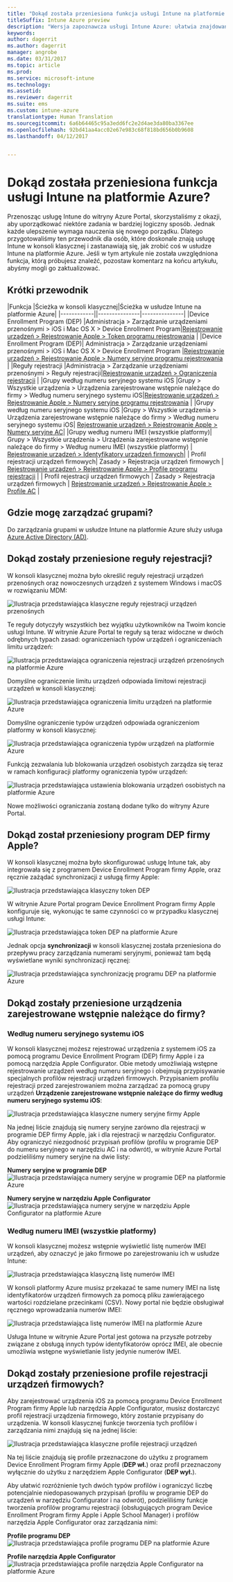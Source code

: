 ```yaml
---
title: "Dokąd została przeniesiona funkcja usługi Intune na platformie Azure?"
titleSuffix: Intune Azure preview
description: "Wersja zapoznawcza usługi Intune Azure: ułatwia znajdowanie funkcji usługi Intune w konsoli platformy Azure."
keywords: 
author: dagerrit
ms.author: dagerrit
manager: angrobe
ms.date: 03/31/2017
ms.topic: article
ms.prod: 
ms.service: microsoft-intune
ms.technology: 
ms.assetid: 
ms.reviewer: dagerrit
ms.suite: ems
ms.custom: intune-azure
translationtype: Human Translation
ms.sourcegitcommit: 6a6b64465c95a3edd6fc2e2d4ae3da80ba3367ee
ms.openlocfilehash: 92bd41aa4acc02e67e983c68f818bd656b0b9608
ms.lasthandoff: 04/12/2017


---
```

# <a name="where-did-my-intune-feature-go-in-azure"></a>Dokąd została przeniesiona funkcja usługi Intune na platformie Azure?
Przenosząc usługę Intune do witryny Azure Portal, skorzystaliśmy z okazji, aby uporządkować niektóre zadania w bardziej logiczny sposób. Jednak każde ulepszenie wymaga nauczenia się nowego porządku. Dlatego przygotowaliśmy ten przewodnik dla osób, które doskonale znają usługę Intune w konsoli klasycznej i zastanawiają się, jak zrobić coś w usłudze Intune na platformie Azure. Jeśli w tym artykule nie została uwzględniona funkcja, którą próbujesz znaleźć, pozostaw komentarz na końcu artykułu, abyśmy mogli go zaktualizować.
## <a name="quick-reference-guide"></a>Krótki przewodnik
|Funkcja |Ścieżka w konsoli klasycznej|Ścieżka w usłudze Intune na platformie Azure| |------------||---------------|---------------|
|Device Enrollment Program (DEP) |Administracja > Zarządzanie urządzeniami przenośnymi > iOS i Mac OS X > Device Enrollment Program|[Rejestrowanie urządzeń > Rejestrowanie Apple > Token programu rejestrowania](#where-did-apple-dep-go) |
|Device Enrollment Program (DEP)| Administracja > Zarządzanie urządzeniami przenośnymi > iOS i Mac OS X > Device Enrollment Program |[Rejestrowanie urządzeń > Rejestrowanie Apple > Numery seryjne programu rejestrowania](#where-did-apple-dep-go) |
|Reguły rejestracji |Administracja > Zarządzanie urządzeniami przenośnymi > Reguły rejestracji|[Rejestrowanie urządzeń > Ograniczenia rejestracji](#where-did-enrollment-rules-go) |
|Grupy według numeru seryjnego systemu iOS |Grupy > Wszystkie urządzenia > Urządzenia zarejestrowane wstępnie należące do firmy > Według numeru seryjnego systemu iOS|[Rejestrowanie urządzeń > Rejestrowanie Apple > Numery seryjne programu rejestrowania](#where-did-corporate-pre-enrolled-devices-go) |
|Grupy według numeru seryjnego systemu iOS |Grupy > Wszystkie urządzenia > Urządzenia zarejestrowane wstępnie należące do firmy > Według numeru seryjnego systemu iOS| [Rejestrowanie urządzeń > Rejestrowanie Apple > Numery seryjne AC](#where-did-corporate-pre-enrolled-devices-go)|
|Grupy według numeru IMEI (wszystkie platformy)| Grupy > Wszystkie urządzenia > Urządzenia zarejestrowane wstępnie należące do firmy > Według numeru IMEI (wszystkie platformy) | [Rejestrowanie urządzeń > Identyfikatory urządzeń firmowych](#by-imei-all-platforms)|
| Profil rejestracji urządzeń firmowych| Zasady > Rejestracja urządzeń firmowych | [Rejestrowanie urządzeń > Rejestrowanie Apple > Profile programu rejestracji](#where-did-corporate-pre-enrolled-devices-go) |
| Profil rejestracji urządzeń firmowych | Zasady > Rejestracja urządzeń firmowych | [Rejestrowanie urządzeń > Rejestrowanie Apple > Profile AC](#where-did-corporate-pre-enrolled-devices-go) |


## <a name="where-do-i-manage-groups"></a>Gdzie mogę zarządzać grupami?
Do zarządzania grupami w usłudze Intune na platformie Azure służy usługa [Azure Active Directory (AD)](https://docs.microsoft.com/azure/active-directory/active-directory-groups-create-azure-portal).

## <a name="where-did-enrollment-rules-go"></a>Dokąd zostały przeniesione reguły rejestracji?
W konsoli klasycznej można było określić reguły rejestracji urządzeń przenośnych oraz nowoczesnych urządzeń z systemem Windows i macOS w rozwiązaniu MDM:

![Ilustracja przedstawiająca klasyczne reguły rejestracji urządzeń przenośnych](./media/ui-changes/01-classic-rules.png)

Te reguły dotyczyły wszystkich bez wyjątku użytkowników na Twoim koncie usługi Intune. W witrynie Azure Portal te reguły są teraz widoczne w dwóch odrębnych typach zasad: ograniczeniach typów urządzeń i ograniczeniach limitu urządzeń:

![Ilustracja przedstawiająca ograniczenia rejestracji urządzeń przenośnych na platformie Azure](./media/ui-changes/02-azure-enroll-restrictions.png)

Domyślne ograniczenie limitu urządzeń odpowiada limitowi rejestracji urządzeń w konsoli klasycznej:

![Ilustracja przedstawiająca ograniczenia limitu urządzeń na platformie Azure](./media/ui-changes/03-azure-device-limit.png)

Domyślne ograniczenie typów urządzeń odpowiada ograniczeniom platformy w konsoli klasycznej:

![Ilustracja przedstawiająca ograniczenia typów urządzeń na platformie Azure](./media/ui-changes/04-azure-platform-restrictions.png)

Funkcją zezwalania lub blokowania urządzeń osobistych zarządza się teraz w ramach konfiguracji platformy ograniczenia typów urządzeń:

![Ilustracja przedstawiająca ustawienia blokowania urządzeń osobistych na platformie Azure](./media/ui-changes/05-azure-personal-block.png)

Nowe możliwości ograniczania zostaną dodane tylko do witryny Azure Portal.

## <a name="where-did-apple-dep-go"></a>Dokąd został przeniesiony program DEP firmy Apple?
W konsoli klasycznej można było skonfigurować usługę Intune tak, aby integrowała się z programem Device Enrollment Program firmy Apple, oraz ręcznie zażądać synchronizacji z usługą firmy Apple:

![Ilustracja przedstawiająca klasyczny token DEP](./media/ui-changes/06-classic-dep-token.png)

W witrynie Azure Portal program Device Enrollment Program firmy Apple konfiguruje się, wykonując te same czynności co w przypadku klasycznej usługi Intune:

![Ilustracja przedstawiająca token DEP na platformie Azure](./media/ui-changes/07-azure-dep-token.png)

Jednak opcja **synchronizacji** w konsoli klasycznej została przeniesiona do przepływu pracy zarządzania numerami seryjnymi, ponieważ tam będą wyświetlane wyniki synchronizacji ręcznej:

![Ilustracja przedstawiająca synchronizację programu DEP na platformie Azure](./media/ui-changes/08-azure-dep-sync.png)

## <a name="where-did-corporate-pre-enrolled-devices-go"></a>Dokąd zostały przeniesione urządzenia zarejestrowane wstępnie należące do firmy?
### <a name="by-ios-serial-number"></a>Według numeru seryjnego systemu iOS
W konsoli klasycznej możesz rejestrować urządzenia z systemem iOS za pomocą programu Device Enrollment Program (DEP) firmy Apple i za pomocą narzędzia Apple Configurator. Obie metody umożliwiają wstępne rejestrowanie urządzeń według numeru seryjnego i obejmują przypisywanie specjalnych profilów rejestracji urządzeń firmowych. Przypisaniem profilu rejestracji przed zarejestrowaniem można zarządzać za pomocą grupy urządzeń **Urządzenie zarejestrowane wstępnie należące do firmy według numeru seryjnego systemu iOS**:

![Ilustracja przedstawiająca klasyczne numery seryjne firmy Apple](./media/ui-changes/09-classic-apple-serials.png)

Na jednej liście znajdują się numery seryjne zarówno dla rejestracji w programie DEP firmy Apple, jak i dla rejestracji w narzędziu Configurator. Aby ograniczyć niezgodność przypisań profilów (profilu w programie DEP do numeru seryjnego w narzędziu AC i na odwrót), w witrynie Azure Portal podzieliliśmy numery seryjne na dwie listy:

**Numery seryjne w programie DEP**
![Ilustracja przedstawiająca numery seryjne w programie DEP na platformie Azure](./media/ui-changes/10-azure-dep-serials.png)

**Numery seryjne w narzędziu Apple Configurator**
![Ilustracja przedstawiająca numery seryjne w narzędziu Apple Configurator na platformie Azure](./media/ui-changes/11-azure-ac-serials.png)

### <a name="by-imei-all-platforms"></a>Według numeru IMEI (wszystkie platformy)

W konsoli klasycznej możesz wstępnie wyświetlić listę numerów IMEI urządzeń, aby oznaczyć je jako firmowe po zarejestrowaniu ich w usłudze Intune:

![Ilustracja przedstawiająca klasyczną listę numerów IMEI](./media/ui-changes/12-classic-corp-imei.png)

W konsoli platformy Azure musisz przekazać te same numery IMEI na listę identyfikatorów urządzeń firmowych za pomocą pliku zawierającego wartości rozdzielane przecinkami (CSV). Nowy portal nie będzie obsługiwał ręcznego wprowadzania numerów IMEI:

![Ilustracja przedstawiająca listę numerów IMEI na platformie Azure](./media/ui-changes/13-azure-corp-imei.png)

Usługa Intune w witrynie Azure Portal jest gotowa na przyszłe potrzeby związane z obsługą innych typów identyfikatorów oprócz IMEI, ale obecnie umożliwia wstępne wyświetlanie listy jedynie numerów IMEI.

## <a name="where-did-corporate-device-enrollment-profiles-go"></a>Dokąd zostały przeniesione profile rejestracji urządzeń firmowych?
Aby zarejestrować urządzenia iOS za pomocą programu Device Enrollment Program firmy Apple lub narzędzia Apple Configurator, musisz dostarczyć profil rejestracji urządzenia firmowego, który zostanie przypisany do urządzenia. W konsoli klasycznej funkcje tworzenia tych profilów i zarządzania nimi znajdują się na jednej liście:

![Ilustracja przedstawiająca klasyczne profile rejestracji urządzeń](./media/ui-changes/14-classic-corp-profiles.png)

Na tej liście znajdują się profile przeznaczone do użytku z programem Device Enrollment Program firmy Apple (**DEP wł.**) oraz profil przeznaczony wyłącznie do użytku z narzędziem Apple Configurator (**DEP wył.**).

Aby ułatwić rozróżnienie tych dwóch typów profilów i ograniczyć liczbę potencjalnie niedopasowanych przypisań (profilu w programie DEP do urządzeń w narzędziu Configurator i na odwrót), podzieliliśmy funkcje tworzenia profilów programu rejestracji (obsługujących program Device Enrollment Program firmy Apple i Apple School Manager) i profilów narzędzia Apple Configurator oraz zarządzania nimi:

**Profile programu DEP**
![Ilustracja przedstawiająca profile programu DEP na platformie Azure](./media/ui-changes/15-azure-dep-profiles.png)

**Profile narzędzia Apple Configurator**
![Ilustracja przedstawiająca profile narzędzia Apple Configurator na platformie Azure](./media/ui-changes/16-azure-ac-profiles.png)

